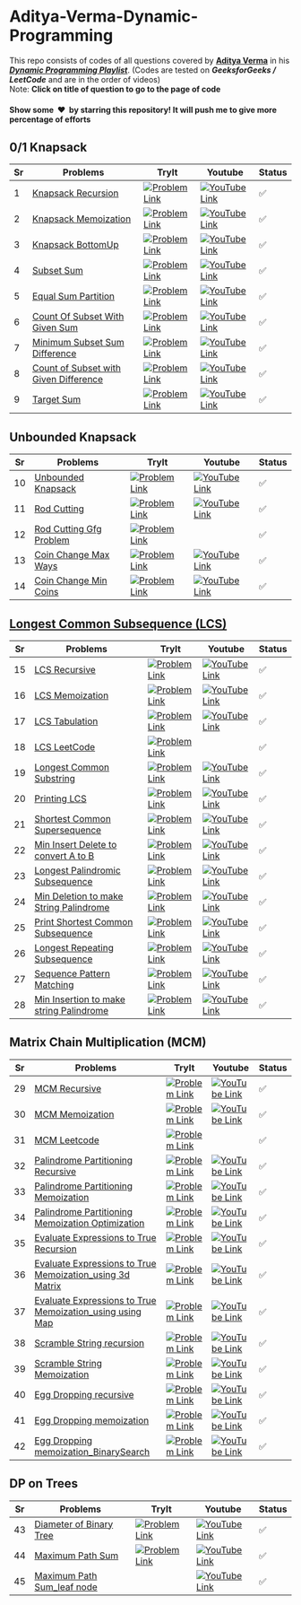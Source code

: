# Aditya-Verma-Dynamic-Programming
This repo consists of codes of all questions covered by **[Aditya Verma](https://www.youtube.com/@TheAdityaVerma)** in his ***[Dynamic Programming Playlist](https://www.youtube.com/watch?v=nqowUJzG-iM&list=PL_z_8CaSLPWekqhdCPmFohncHwz8TY2Go&index=1)***. 
(Codes are tested on ***GeeksforGeeks / LeetCode*** and are in the order of videos)\
Note: **Click on title of question to go to the page of code**

<h4>Show some &nbsp;❤️&nbsp; by starring this repository! It will push me to give more percentage of efforts</h4>

## 0/1 Knapsack
Sr  | Problems              | TryIt                                   | Youtube                                 |Status
----|-----------------------|-----------------------------------------|-----------------------------------------|---------
1   | [Knapsack Recursion](https://github.com/yashk9293/Aditya-Verma-Dynamic-Programming/blob/main/01_Recursive_Knapsack.cpp) | [![Problem Link](https://github.com/yashk9293/Aditya-Verma-Dynamic-Programming/assets/90888884/cffabc15-9edb-48f5-979a-7032f0f8bbc2)](https://www.geeksforgeeks.org/problems/0-1-knapsack-problem0945/1)  | [![YouTube Link](https://github.com/yashk9293/Aditya-Verma-Dynamic-Programming/assets/90888884/3a973d84-2858-44d3-8059-0ca0835decc2)](https://youtu.be/kvyShbFVaY8?list=PL_z_8CaSLPWekqhdCPmFohncHwz8TY2Go) | ✅
2   | [Knapsack Memoization](https://github.com/yashk9293/Aditya-Verma-Dynamic-Programming/blob/main/02_Knapsack_memoization.cpp) | [![Problem Link](https://github.com/yashk9293/Aditya-Verma-Dynamic-Programming/assets/90888884/cffabc15-9edb-48f5-979a-7032f0f8bbc2)](https://www.geeksforgeeks.org/problems/0-1-knapsack-problem0945/1)  | [![YouTube Link](https://github.com/yashk9293/Aditya-Verma-Dynamic-Programming/assets/90888884/3a973d84-2858-44d3-8059-0ca0835decc2)](https://youtu.be/fJbIuhs24zQ?list=PL_z_8CaSLPWekqhdCPmFohncHwz8TY2Go) | ✅
3   | [Knapsack BottomUp](https://github.com/yashk9293/Aditya-Verma-Dynamic-Programming/blob/main/03_Knapsack_BottomUp.cpp) | [![Problem Link](https://github.com/yashk9293/Aditya-Verma-Dynamic-Programming/assets/90888884/cffabc15-9edb-48f5-979a-7032f0f8bbc2)](https://www.geeksforgeeks.org/problems/0-1-knapsack-problem0945/1)  | [![YouTube Link](https://github.com/yashk9293/Aditya-Verma-Dynamic-Programming/assets/90888884/3a973d84-2858-44d3-8059-0ca0835decc2)](https://youtu.be/ntCGbPMeqgg?list=PL_z_8CaSLPWekqhdCPmFohncHwz8TY2Go) | ✅
4   | [Subset Sum](https://github.com/yashk9293/Aditya-Verma-Dynamic-Programming/blob/main/04_SubsetSum.cpp) | [![Problem Link](https://github.com/yashk9293/Aditya-Verma-Dynamic-Programming/assets/90888884/cffabc15-9edb-48f5-979a-7032f0f8bbc2)](https://www.geeksforgeeks.org/problems/subset-sum-problem-1611555638/1)  | [![YouTube Link](https://github.com/yashk9293/Aditya-Verma-Dynamic-Programming/assets/90888884/3a973d84-2858-44d3-8059-0ca0835decc2)](https://youtu.be/_gPcYovP7wc?list=PL_z_8CaSLPWekqhdCPmFohncHwz8TY2Go) | ✅
5   | [Equal Sum Partition](https://github.com/yashk9293/Aditya-Verma-Dynamic-Programming/blob/main/05_EqualSumPartition.cpp) | [![Problem Link](https://github.com/yashk9293/Aditya-Verma-Dynamic-Programming/assets/90888884/0adcfa0f-bdde-4c47-a616-510cb11ce0d0)](https://leetcode.com/problems/partition-equal-subset-sum/)  | [![YouTube Link](https://github.com/yashk9293/Aditya-Verma-Dynamic-Programming/assets/90888884/3a973d84-2858-44d3-8059-0ca0835decc2)](https://youtu.be/UmMh7xp07kY?list=PL_z_8CaSLPWekqhdCPmFohncHwz8TY2Go) | ✅
6   | [Count Of Subset With Given Sum](https://github.com/yashk9293/Aditya-Verma-Dynamic-Programming/blob/main/06_CountOfSubset_with_given_sum.cpp) | [![Problem Link](https://github.com/yashk9293/Aditya-Verma-Dynamic-Programming/assets/90888884/cffabc15-9edb-48f5-979a-7032f0f8bbc2)](https://www.geeksforgeeks.org/problems/perfect-sum-problem5633/1)  | [![YouTube Link](https://github.com/yashk9293/Aditya-Verma-Dynamic-Programming/assets/90888884/3a973d84-2858-44d3-8059-0ca0835decc2)](https://youtu.be/F7wqWbqYn9g?list=PL_z_8CaSLPWekqhdCPmFohncHwz8TY2Go) | ✅
7   | [Minimum Subset Sum Difference](https://github.com/yashk9293/Aditya-Verma-Dynamic-Programming/blob/main/07_Minimum_subset_sum_difference.cpp) | [![Problem Link](https://github.com/yashk9293/Aditya-Verma-Dynamic-Programming/assets/90888884/cffabc15-9edb-48f5-979a-7032f0f8bbc2)](https://www.geeksforgeeks.org/problems/minimum-sum-partition3317/1)  | [![YouTube Link](https://github.com/yashk9293/Aditya-Verma-Dynamic-Programming/assets/90888884/3a973d84-2858-44d3-8059-0ca0835decc2)](https://youtu.be/-GtpxG6l_Mc?list=PL_z_8CaSLPWekqhdCPmFohncHwz8TY2Go) | ✅
8   | [Count of Subset with Given Difference](https://github.com/yashk9293/Aditya-Verma-Dynamic-Programming/blob/main/08_CountOfSubset_with_given_difference.cpp) | [![Problem Link](https://github.com/yashk9293/Aditya-Verma-Dynamic-Programming/assets/90888884/cffabc15-9edb-48f5-979a-7032f0f8bbc2)](https://www.geeksforgeeks.org/problems/partitions-with-given-difference/1)  | [![YouTube Link](https://github.com/yashk9293/Aditya-Verma-Dynamic-Programming/assets/90888884/3a973d84-2858-44d3-8059-0ca0835decc2)](https://youtu.be/ot_XBHyqpFc?list=PL_z_8CaSLPWekqhdCPmFohncHwz8TY2Go) | ✅
9   | [Target Sum](https://github.com/yashk9293/Aditya-Verma-Dynamic-Programming/blob/main/09_TargetSum.cpp) | [![Problem Link](https://github.com/yashk9293/Aditya-Verma-Dynamic-Programming/assets/90888884/0adcfa0f-bdde-4c47-a616-510cb11ce0d0)](https://leetcode.com/problems/target-sum/)  | [![YouTube Link](https://github.com/yashk9293/Aditya-Verma-Dynamic-Programming/assets/90888884/3a973d84-2858-44d3-8059-0ca0835decc2)](https://youtu.be/Hw6Ygp3JBYw?list=PL_z_8CaSLPWekqhdCPmFohncHwz8TY2Go) | ✅



## Unbounded Knapsack
Sr  | Problems              | TryIt                                   | Youtube                                 |Status
----|-----------------------|-----------------------------------------|-----------------------------------------|---------
10  | [Unbounded Knapsack](https://github.com/yashk9293/Aditya-Verma-Dynamic-Programming/blob/main/10_unbounded_knapsack.cpp) | [![Problem Link](https://github.com/yashk9293/Aditya-Verma-Dynamic-Programming/assets/90888884/cffabc15-9edb-48f5-979a-7032f0f8bbc2)](https://www.geeksforgeeks.org/problems/knapsack-with-duplicate-items4201/1)  | [![YouTube Link](https://github.com/yashk9293/Aditya-Verma-Dynamic-Programming/assets/90888884/3a973d84-2858-44d3-8059-0ca0835decc2)](https://youtu.be/aycn9KO8_Ls?list=PL_z_8CaSLPWekqhdCPmFohncHwz8TY2Go) | ✅
11  | [Rod Cutting](https://github.com/yashk9293/Aditya-Verma-Dynamic-Programming/blob/main/11_RodCutting.cpp) | [![Problem Link](https://github.com/yashk9293/Aditya-Verma-Dynamic-Programming/assets/90888884/cffabc15-9edb-48f5-979a-7032f0f8bbc2)](https://www.geeksforgeeks.org/cutting-a-rod-dp-13/)  | [![YouTube Link](https://github.com/yashk9293/Aditya-Verma-Dynamic-Programming/assets/90888884/3a973d84-2858-44d3-8059-0ca0835decc2)](https://youtu.be/SZqAQLjDsag?list=PL_z_8CaSLPWekqhdCPmFohncHwz8TY2Go) | ✅
12  | [Rod Cutting Gfg Problem](https://github.com/yashk9293/Aditya-Verma-Dynamic-Programming/blob/main/12_RodCutting_Gfg_problem.cpp) | [![Problem Link](https://github.com/yashk9293/Aditya-Verma-Dynamic-Programming/assets/90888884/cffabc15-9edb-48f5-979a-7032f0f8bbc2)](https://www.geeksforgeeks.org/problems/rod-cutting0840/1)  |  | ✅
13  | [Coin Change Max Ways](https://github.com/yashk9293/Aditya-Verma-Dynamic-Programming/blob/main/13_CoinChange_maxWays.cpp) | [![Problem Link](https://github.com/yashk9293/Aditya-Verma-Dynamic-Programming/assets/90888884/0adcfa0f-bdde-4c47-a616-510cb11ce0d0)](https://leetcode.com/problems/coin-change-ii/)  | [![YouTube Link](https://github.com/yashk9293/Aditya-Verma-Dynamic-Programming/assets/90888884/3a973d84-2858-44d3-8059-0ca0835decc2)](https://youtu.be/I4UR2T6Ro3w?list=PL_z_8CaSLPWekqhdCPmFohncHwz8TY2Go) | ✅
14  | [Coin Change Min Coins](https://github.com/yashk9293/Aditya-Verma-Dynamic-Programming/blob/main/14_CoinChange_minCoins.cpp) | [![Problem Link](https://github.com/yashk9293/Aditya-Verma-Dynamic-Programming/assets/90888884/0adcfa0f-bdde-4c47-a616-510cb11ce0d0)](https://leetcode.com/problems/coin-change)  | [![YouTube Link](https://github.com/yashk9293/Aditya-Verma-Dynamic-Programming/assets/90888884/3a973d84-2858-44d3-8059-0ca0835decc2)](https://youtu.be/I-l6PBeERuc?list=PL_z_8CaSLPWekqhdCPmFohncHwz8TY2Go) | ✅



## [Longest Common Subsequence (LCS)](https://www.geeksforgeeks.org/longest-common-subsequence-dp-4/)
Sr  | Problems              | TryIt                                   | Youtube                                 |Status
----|-----------------------|-----------------------------------------|-----------------------------------------|---------
15  | [LCS Recursive](https://github.com/yashk9293/Aditya-Verma-Dynamic-Programming/blob/main/15_LCS_Recursive.cpp) | [![Problem Link](https://github.com/yashk9293/Aditya-Verma-Dynamic-Programming/assets/90888884/0adcfa0f-bdde-4c47-a616-510cb11ce0d0)](https://leetcode.com/problems/longest-common-subsequence)  | [![YouTube Link](https://github.com/yashk9293/Aditya-Verma-Dynamic-Programming/assets/90888884/3a973d84-2858-44d3-8059-0ca0835decc2)](https://youtu.be/4Urd0a0BNng?list=PL_z_8CaSLPWekqhdCPmFohncHwz8TY2Go) | ✅
16  | [LCS Memoization](https://github.com/yashk9293/Aditya-Verma-Dynamic-Programming/blob/main/16_LCS_memoization.cpp) |  [![Problem Link](https://github.com/yashk9293/Aditya-Verma-Dynamic-Programming/assets/90888884/0adcfa0f-bdde-4c47-a616-510cb11ce0d0)](https://leetcode.com/problems/longest-common-subsequence) | [![YouTube Link](https://github.com/yashk9293/Aditya-Verma-Dynamic-Programming/assets/90888884/3a973d84-2858-44d3-8059-0ca0835decc2)](https://youtu.be/g_hIx4yn9zg?list=PL_z_8CaSLPWekqhdCPmFohncHwz8TY2Go) | ✅
17  | [LCS Tabulation](https://github.com/yashk9293/Aditya-Verma-Dynamic-Programming/blob/main/17_LCS_Tabulation.cpp) | [![Problem Link](https://github.com/yashk9293/Aditya-Verma-Dynamic-Programming/assets/90888884/0adcfa0f-bdde-4c47-a616-510cb11ce0d0)](https://leetcode.com/problems/longest-common-subsequence) | [![YouTube Link](https://github.com/yashk9293/Aditya-Verma-Dynamic-Programming/assets/90888884/3a973d84-2858-44d3-8059-0ca0835decc2)](https://youtu.be/hR3s9rGlMTU?list=PL_z_8CaSLPWekqhdCPmFohncHwz8TY2Go) | ✅
18  | [LCS LeetCode](https://github.com/yashk9293/Aditya-Verma-Dynamic-Programming/blob/main/18_LCS_LeetCode.cpp) | [![Problem Link](https://github.com/yashk9293/Aditya-Verma-Dynamic-Programming/assets/90888884/0adcfa0f-bdde-4c47-a616-510cb11ce0d0)](https://leetcode.com/problems/longest-common-subsequence)  |  | ✅
19  | [Longest Common Substring](https://github.com/yashk9293/Aditya-Verma-Dynamic-Programming/blob/main/19_Longest_Common_Substring.cpp) | [![Problem Link](https://github.com/yashk9293/Aditya-Verma-Dynamic-Programming/assets/90888884/cffabc15-9edb-48f5-979a-7032f0f8bbc2)](https://www.geeksforgeeks.org/problems/longest-common-substring1452/1)  | [![YouTube Link](https://github.com/yashk9293/Aditya-Verma-Dynamic-Programming/assets/90888884/3a973d84-2858-44d3-8059-0ca0835decc2)](https://youtu.be/HrybPYpOvz0?list=PL_z_8CaSLPWekqhdCPmFohncHwz8TY2Go) | ✅
20  | [Printing LCS](https://github.com/yashk9293/Aditya-Verma-Dynamic-Programming/blob/main/20_Printing_LCS.cpp) | [![Problem Link](https://github.com/yashk9293/Aditya-Verma-Dynamic-Programming/assets/90888884/cffabc15-9edb-48f5-979a-7032f0f8bbc2)](https://www.geeksforgeeks.org/printing-longest-common-subsequence/)  | [![YouTube Link](https://github.com/yashk9293/Aditya-Verma-Dynamic-Programming/assets/90888884/3a973d84-2858-44d3-8059-0ca0835decc2)](https://youtu.be/x5hQvnUcjiM?list=PL_z_8CaSLPWekqhdCPmFohncHwz8TY2Go) | ✅
21  | [Shortest Common Supersequence](https://github.com/yashk9293/Aditya-Verma-Dynamic-Programming/blob/main/21_Shortest_Common_Supersequence.cpp) | [![Problem Link](https://github.com/yashk9293/Aditya-Verma-Dynamic-Programming/assets/90888884/cffabc15-9edb-48f5-979a-7032f0f8bbc2)](https://www.geeksforgeeks.org/problems/minimum-number-of-deletions-and-insertions0209/1)  | [![YouTube Link](https://github.com/yashk9293/Aditya-Verma-Dynamic-Programming/assets/90888884/3a973d84-2858-44d3-8059-0ca0835decc2)](https://youtu.be/823Grn4_dCQ?list=PL_z_8CaSLPWekqhdCPmFohncHwz8TY2Go) | ✅
22  | [Min Insert Delete to convert A to B](https://github.com/yashk9293/Aditya-Verma-Dynamic-Programming/blob/main/22_Min_InsertDelete_to_convert_AtoB.cpp) | [![Problem Link](https://github.com/yashk9293/Aditya-Verma-Dynamic-Programming/assets/90888884/cffabc15-9edb-48f5-979a-7032f0f8bbc2)](https://www.geeksforgeeks.org/problems/minimum-number-of-deletions-and-insertions0209/1)  | [![YouTube Link](https://github.com/yashk9293/Aditya-Verma-Dynamic-Programming/assets/90888884/3a973d84-2858-44d3-8059-0ca0835decc2)](https://youtu.be/-fx6aDxcWyg?list=PL_z_8CaSLPWekqhdCPmFohncHwz8TY2Go) | ✅
23  | [Longest Palindromic Subsequence](https://github.com/yashk9293/Aditya-Verma-Dynamic-Programming/blob/main/23_Longest_Palindromic_Subsequence.cpp) | [![Problem Link](https://github.com/yashk9293/Aditya-Verma-Dynamic-Programming/assets/90888884/0adcfa0f-bdde-4c47-a616-510cb11ce0d0)](https://leetcode.com/problems/longest-palindromic-subsequence/)  | [![YouTube Link](https://github.com/yashk9293/Aditya-Verma-Dynamic-Programming/assets/90888884/3a973d84-2858-44d3-8059-0ca0835decc2)](https://youtu.be/wuOOOATz_IA?list=PL_z_8CaSLPWekqhdCPmFohncHwz8TY2Go) | ✅
24  | [Min Deletion to make String Palindrome](https://github.com/yashk9293/Aditya-Verma-Dynamic-Programming/blob/main/24_MinDeletion_toMakeString_Palindrome.cpp) | [![Problem Link](https://github.com/yashk9293/Aditya-Verma-Dynamic-Programming/assets/90888884/cffabc15-9edb-48f5-979a-7032f0f8bbc2)](https://www.geeksforgeeks.org/problems/minimum-number-of-deletions4610/1)  | [![YouTube Link](https://github.com/yashk9293/Aditya-Verma-Dynamic-Programming/assets/90888884/3a973d84-2858-44d3-8059-0ca0835decc2)](https://youtu.be/CFwCCNbRuLY?list=PL_z_8CaSLPWekqhdCPmFohncHwz8TY2Go) | ✅
25  | [Print Shortest Common Subsequence](https://github.com/yashk9293/Aditya-Verma-Dynamic-Programming/blob/main/25_Print_shortestCommonSubsequence.cpp) | [![Problem Link](https://github.com/yashk9293/Aditya-Verma-Dynamic-Programming/assets/90888884/0adcfa0f-bdde-4c47-a616-510cb11ce0d0)](https://leetcode.com/problems/shortest-common-supersequence/)  | [![YouTube Link](https://github.com/yashk9293/Aditya-Verma-Dynamic-Programming/assets/90888884/3a973d84-2858-44d3-8059-0ca0835decc2)](https://youtu.be/VDhRg-ZJTuc?list=PL_z_8CaSLPWekqhdCPmFohncHwz8TY2Go) | ✅
26  | [Longest Repeating Subsequence](https://github.com/yashk9293/Aditya-Verma-Dynamic-Programming/blob/main/26_Longest_Repeating_Subsequence.cpp) | [![Problem Link](https://github.com/yashk9293/Aditya-Verma-Dynamic-Programming/assets/90888884/cffabc15-9edb-48f5-979a-7032f0f8bbc2)](https://www.geeksforgeeks.org/problems/longest-repeating-subsequence2004/1)  | [![YouTube Link](https://github.com/yashk9293/Aditya-Verma-Dynamic-Programming/assets/90888884/3a973d84-2858-44d3-8059-0ca0835decc2)](https://youtu.be/hbTaCmQGqLg?list=PL_z_8CaSLPWekqhdCPmFohncHwz8TY2Go) | ✅
27  | [Sequence Pattern Matching](https://github.com/yashk9293/Aditya-Verma-Dynamic-Programming/blob/main/27_Sequence_Pattern_matching.cpp) | [![Problem Link](https://github.com/yashk9293/Aditya-Verma-Dynamic-Programming/assets/90888884/0adcfa0f-bdde-4c47-a616-510cb11ce0d0)](https://leetcode.com/problems/is-subsequence/)  | [![YouTube Link](https://github.com/yashk9293/Aditya-Verma-Dynamic-Programming/assets/90888884/3a973d84-2858-44d3-8059-0ca0835decc2)](https://youtu.be/QVntmksK2es?list=PL_z_8CaSLPWekqhdCPmFohncHwz8TY2Go) | ✅
28  | [Min Insertion to make string Palindrome](https://github.com/yashk9293/Aditya-Verma-Dynamic-Programming/blob/main/28_MinInsertion_toMakeString_palindrome.cpp) | [![Problem Link](https://github.com/yashk9293/Aditya-Verma-Dynamic-Programming/assets/90888884/0adcfa0f-bdde-4c47-a616-510cb11ce0d0)](https://leetcode.com/problems/minimum-insertion-steps-to-make-a-string-palindrome/)  | [![YouTube Link](https://github.com/yashk9293/Aditya-Verma-Dynamic-Programming/assets/90888884/3a973d84-2858-44d3-8059-0ca0835decc2)](https://youtu.be/AEcRW4ylm_c?list=PL_z_8CaSLPWekqhdCPmFohncHwz8TY2Go) | ✅



## Matrix Chain Multiplication (MCM)
Sr  | Problems              | TryIt                                   | Youtube                                 |Status
----|-----------------------|-----------------------------------------|-----------------------------------------|---------
29  | [MCM Recursive](https://github.com/yashk9293/Aditya-Verma-Dynamic-Programming/blob/main/29_MCM_Recursive.cpp) | [![Problem Link](https://github.com/yashk9293/Aditya-Verma-Dynamic-Programming/assets/90888884/cffabc15-9edb-48f5-979a-7032f0f8bbc2)](https://www.geeksforgeeks.org/problems/matrix-chain-multiplication0303/1)  | [![YouTube Link](https://github.com/yashk9293/Aditya-Verma-Dynamic-Programming/assets/90888884/3a973d84-2858-44d3-8059-0ca0835decc2)](https://youtu.be/kMK148J9qEE?list=PL_z_8CaSLPWekqhdCPmFohncHwz8TY2Go) | ✅
30  | [MCM Memoization](https://github.com/yashk9293/Aditya-Verma-Dynamic-Programming/blob/main/30_MCM_Memoization.cpp) | [![Problem Link](https://github.com/yashk9293/Aditya-Verma-Dynamic-Programming/assets/90888884/cffabc15-9edb-48f5-979a-7032f0f8bbc2)](https://www.geeksforgeeks.org/problems/matrix-chain-multiplication0303/1)  | [![YouTube Link](https://github.com/yashk9293/Aditya-Verma-Dynamic-Programming/assets/90888884/3a973d84-2858-44d3-8059-0ca0835decc2)](https://youtu.be/9uUVFNOT3_Y?list=PL_z_8CaSLPWekqhdCPmFohncHwz8TY2Go) | ✅
31  | [MCM Leetcode](https://github.com/yashk9293/Aditya-Verma-Dynamic-Programming/blob/main/31_MCM_Leetcode.cpp) | [![Problem Link](https://github.com/yashk9293/Aditya-Verma-Dynamic-Programming/assets/90888884/0adcfa0f-bdde-4c47-a616-510cb11ce0d0)](https://leetcode.com/problems/minimum-score-triangulation-of-polygon)  |  | ✅
32  | [Palindrome Partitioning Recursive](https://github.com/yashk9293/Aditya-Verma-Dynamic-Programming/blob/main/32_Palindrome_Partitioning_Recursive.cpp) | [![Problem Link](https://github.com/yashk9293/Aditya-Verma-Dynamic-Programming/assets/90888884/0adcfa0f-bdde-4c47-a616-510cb11ce0d0)](https://leetcode.com/problems/palindrome-partitioning-ii/)  | [![YouTube Link](https://github.com/yashk9293/Aditya-Verma-Dynamic-Programming/assets/90888884/3a973d84-2858-44d3-8059-0ca0835decc2)](https://youtu.be/szKVpQtBHh8?list=PL_z_8CaSLPWekqhdCPmFohncHwz8TY2Go) | ✅
33  | [Palindrome Partitioning Memoization](https://github.com/yashk9293/Aditya-Verma-Dynamic-Programming/blob/main/33_Palindrome_Partitioning_memoization.cpp) | [![Problem Link](https://github.com/yashk9293/Aditya-Verma-Dynamic-Programming/assets/90888884/0adcfa0f-bdde-4c47-a616-510cb11ce0d0)](https://leetcode.com/problems/palindrome-partitioning-ii/)  | [![YouTube Link](https://github.com/yashk9293/Aditya-Verma-Dynamic-Programming/assets/90888884/3a973d84-2858-44d3-8059-0ca0835decc2)](https://youtu.be/fOUlNlawdAU?list=PL_z_8CaSLPWekqhdCPmFohncHwz8TY2Go) | ✅
34  | [Palindrome Partitioning Memoization Optimization](https://github.com/yashk9293/Aditya-Verma-Dynamic-Programming/blob/main/34_Palindrome_partitioning_memoization_optimization.cpp) | [![Problem Link](https://github.com/yashk9293/Aditya-Verma-Dynamic-Programming/assets/90888884/0adcfa0f-bdde-4c47-a616-510cb11ce0d0)](https://leetcode.com/problems/palindrome-partitioning-ii/)  | [![YouTube Link](https://github.com/yashk9293/Aditya-Verma-Dynamic-Programming/assets/90888884/3a973d84-2858-44d3-8059-0ca0835decc2)](https://youtu.be/9h10fqkI7Nk?list=PL_z_8CaSLPWekqhdCPmFohncHwz8TY2Go) | ✅
35  | [Evaluate Expressions to True Recursion](https://github.com/yashk9293/Aditya-Verma-Dynamic-Programming/blob/main/35_Evaluate_expressionsToTrue_recursion.cpp) | [![Problem Link](https://github.com/yashk9293/Aditya-Verma-Dynamic-Programming/assets/90888884/cffabc15-9edb-48f5-979a-7032f0f8bbc2)](https://www.geeksforgeeks.org/problems/boolean-parenthesization5610/1)  | [![YouTube Link](https://github.com/yashk9293/Aditya-Verma-Dynamic-Programming/assets/90888884/3a973d84-2858-44d3-8059-0ca0835decc2)](https://youtu.be/pGVguAcWX4g?list=PL_z_8CaSLPWekqhdCPmFohncHwz8TY2Go) | ✅
36  | [Evaluate Expressions to True Memoization_using 3d Matrix](https://github.com/yashk9293/Aditya-Verma-Dynamic-Programming/blob/main/36_Evaluate_expressionToTrue_memoization_using3dMatrix.cpp) | [![Problem Link](https://github.com/yashk9293/Aditya-Verma-Dynamic-Programming/assets/90888884/cffabc15-9edb-48f5-979a-7032f0f8bbc2)](https://www.geeksforgeeks.org/problems/boolean-parenthesization5610/1)  | [![YouTube Link](https://github.com/yashk9293/Aditya-Verma-Dynamic-Programming/assets/90888884/3a973d84-2858-44d3-8059-0ca0835decc2)](https://youtu.be/bzXM1Zond9U?list=PL_z_8CaSLPWekqhdCPmFohncHwz8TY2Go) | ✅
37  | [Evaluate Expressions to True Memoization_using using Map](https://github.com/yashk9293/Aditya-Verma-Dynamic-Programming/blob/main/37_Evaluate_expressionToTrue_memoization_usingMap.cpp) | [![Problem Link](https://github.com/yashk9293/Aditya-Verma-Dynamic-Programming/assets/90888884/cffabc15-9edb-48f5-979a-7032f0f8bbc2)](https://www.geeksforgeeks.org/problems/boolean-parenthesization5610/1)  | [![YouTube Link](https://github.com/yashk9293/Aditya-Verma-Dynamic-Programming/assets/90888884/3a973d84-2858-44d3-8059-0ca0835decc2)](https://youtu.be/bzXM1Zond9U?list=PL_z_8CaSLPWekqhdCPmFohncHwz8TY2Go) | ✅
38  | [Scramble String recursion](https://github.com/yashk9293/Aditya-Verma-Dynamic-Programming/blob/main/38_ScrambleString_recursion.cpp) | [![Problem Link](https://github.com/yashk9293/Aditya-Verma-Dynamic-Programming/assets/90888884/0adcfa0f-bdde-4c47-a616-510cb11ce0d0)](https://leetcode.com/problems/scramble-string/)  | [![YouTube Link](https://github.com/yashk9293/Aditya-Verma-Dynamic-Programming/assets/90888884/3a973d84-2858-44d3-8059-0ca0835decc2)](https://youtu.be/SqA0o-DGmEw?list=PL_z_8CaSLPWekqhdCPmFohncHwz8TY2Go) | ✅
39  | [Scramble String Memoization](https://github.com/yashk9293/Aditya-Verma-Dynamic-Programming/blob/main/39_ScrambleString_memoization.cpp) | [![Problem Link](https://github.com/yashk9293/Aditya-Verma-Dynamic-Programming/assets/90888884/0adcfa0f-bdde-4c47-a616-510cb11ce0d0)](https://leetcode.com/problems/scramble-string/)  | [![YouTube Link](https://github.com/yashk9293/Aditya-Verma-Dynamic-Programming/assets/90888884/3a973d84-2858-44d3-8059-0ca0835decc2)](https://youtu.be/VyHEglhbm-A?list=PL_z_8CaSLPWekqhdCPmFohncHwz8TY2Go) | ✅
40  | [Egg Dropping recursive](https://github.com/yashk9293/Aditya-Verma-Dynamic-Programming/blob/main/40_EggDropping_recursive.cpp) | [![Problem Link](https://github.com/yashk9293/Aditya-Verma-Dynamic-Programming/assets/90888884/0adcfa0f-bdde-4c47-a616-510cb11ce0d0)](https://leetcode.com/problems/super-egg-drop/)  | [![YouTube Link](https://github.com/yashk9293/Aditya-Verma-Dynamic-Programming/assets/90888884/3a973d84-2858-44d3-8059-0ca0835decc2)](https://youtu.be/S49zeUjeUL0?list=PL_z_8CaSLPWekqhdCPmFohncHwz8TY2Go) | ✅
41  | [Egg Dropping memoization](https://github.com/yashk9293/Aditya-Verma-Dynamic-Programming/blob/main/41_EggDropping_memoization.cpp) | [![Problem Link](https://github.com/yashk9293/Aditya-Verma-Dynamic-Programming/assets/90888884/0adcfa0f-bdde-4c47-a616-510cb11ce0d0)](https://leetcode.com/problems/super-egg-drop/)  | [![YouTube Link](https://github.com/yashk9293/Aditya-Verma-Dynamic-Programming/assets/90888884/3a973d84-2858-44d3-8059-0ca0835decc2)](https://youtu.be/gr2NtY-2QUY?list=PL_z_8CaSLPWekqhdCPmFohncHwz8TY2Go) | ✅
42  | [Egg Dropping memoization_BinarySearch](https://github.com/yashk9293/Aditya-Verma-Dynamic-Programming/blob/main/42_EggDropping_memoization_BinarySearch.cpp) | [![Problem Link](https://github.com/yashk9293/Aditya-Verma-Dynamic-Programming/assets/90888884/0adcfa0f-bdde-4c47-a616-510cb11ce0d0)](https://leetcode.com/problems/super-egg-drop/)  | [![YouTube Link](https://github.com/yashk9293/Aditya-Verma-Dynamic-Programming/assets/90888884/3a973d84-2858-44d3-8059-0ca0835decc2)](https://youtu.be/jkygQmOiCCI?list=PL_z_8CaSLPWekqhdCPmFohncHwz8TY2Go) | ✅



## DP on Trees
Sr  | Problems              | TryIt                                   | Youtube                                 |Status
----|-----------------------|-----------------------------------------|-----------------------------------------|---------
43  | [Diameter of Binary Tree](https://github.com/yashk9293/Aditya-Verma-Dynamic-Programming/blob/main/43_Diameter_of_BinaryTree.cpp) | [![Problem Link](https://github.com/yashk9293/Aditya-Verma-Dynamic-Programming/assets/90888884/0adcfa0f-bdde-4c47-a616-510cb11ce0d0)](https://leetcode.com/problems/diameter-of-binary-tree/)  | [![YouTube Link](https://github.com/yashk9293/Aditya-Verma-Dynamic-Programming/assets/90888884/3a973d84-2858-44d3-8059-0ca0835decc2)](https://youtu.be/zmPj_Ee3B8c?list=PL_z_8CaSLPWekqhdCPmFohncHwz8TY2Go) | ✅
44  | [Maximum Path Sum](https://github.com/yashk9293/Aditya-Verma-Dynamic-Programming/blob/main/44_MaxPathSum.cpp) | [![Problem Link](https://github.com/yashk9293/Aditya-Verma-Dynamic-Programming/assets/90888884/0adcfa0f-bdde-4c47-a616-510cb11ce0d0)](https://leetcode.com/problems/binary-tree-maximum-path-sum/)  | [![YouTube Link](https://github.com/yashk9293/Aditya-Verma-Dynamic-Programming/assets/90888884/3a973d84-2858-44d3-8059-0ca0835decc2)](https://youtu.be/Osz-Vwer6rw?list=PL_z_8CaSLPWekqhdCPmFohncHwz8TY2Go) | ✅
45  | [Maximum Path Sum_leaf node](https://github.com/yashk9293/Aditya-Verma-Dynamic-Programming/blob/main/45_MaxPathSum_leafnode.cpp) |   | [![YouTube Link](https://github.com/yashk9293/Aditya-Verma-Dynamic-Programming/assets/90888884/3a973d84-2858-44d3-8059-0ca0835decc2)](https://youtu.be/ArNyupe-XH0?list=PL_z_8CaSLPWekqhdCPmFohncHwz8TY2Go) | ✅
